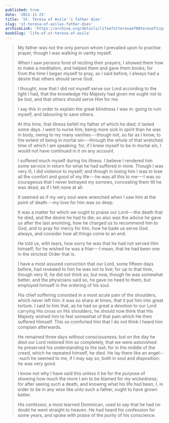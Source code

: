 ```yaml
---
published: true
date: '2021-11-23'
title: 'St. Teresa of Avila''s father dies'
slug: 'st-teresa-of-avilas-father-dies'
archiveLink: 'https://archive.org/details/lifeofstteresaof00tereuoft/page/50?view=theater'
bookSlug: 'life-of-st-teresa-of-avila'
---
```


> My father was not the only person whom I prevailed upon to practise prayer, though I was walking in vanity myself.
>
> When I saw persons fond of reciting their prayers, I showed them how to make a meditation, and helped them and gave them books; for from the time I began myself to pray, as I said before, I always had a desire that others should serve God.
>
> I thought, now that I did not myself serve our Lord according to the light I had, that the knowledge His Majesty had given me ought not to be lost, and that others should serve Him for me.
>
> I say this in order to explain the great blindness I was in: going to ruin myself, and labouring to save others.
>
> At this time, that illness befell my father of which he died; it lasted some days. I went to nurse him, being more sick in spirit than he was in body, owing to my many vanities---though not, so far as I know, to the extent of being in mortal sin---through the whole of that wretched time of which I am speaking; for, if I knew myself to be in mortal sin, I would not have continued in it on any account.
>
> I suffered much myself during his illness. I believe I rendered him some service in return for what he had suffered in mine. Though I was very ill, I did violence to myself; and though in losing him I was to lose all the comfort and good of my life---he was all this to me---I was so courageous that I never betrayed my sorrows, concealing them till he was dead, as if I felt none at all.
>
> It seemed as if my very soul were wrenched when I saw him at the point of death---my love for him was so deep.
>
> It was a matter for which we ought to praise our Lord---the death that he died, and the desire he had to die; so also was the advice he gave us after the last anointing, how he charged us to recommend him to God, and to pray for mercy for him, how he bade us serve God always, and consider how all things come to an end.
>
> He told us, with tears, how sorry he was that he had not served Him himself; for he wished he was a friar---I mean, that he had been one in the strictest Order that is.
>
> I have a most assured conviction that our Lord, some fifteen days before, had revealed to him he was not to live; for up to that time, though very ill, he did not think so; but now, though he was somewhat better, and the physicians said so, he gave no heed to them, but employed himself in the ordering of his soul.
>
> His chief suffering consisted in a most acute pain of the shoulders, which never left him: it was so sharp at times, that it put him into great torture. I said to him that, as he had so great a devotion to our Lord carrying His cross on His shoulders, he should now think that His Majesty wished him to feel somewhat of that pain which He then suffered Himself. This so comforted him that I do not think I heard him complain afterwards.
>
> He remained three days without consciousness; but on the day he died our Lord restored him so completely, that we were astonished: he preserved his understanding to the last; for in the middle of the creed, which he repeated himself, he died. He lay there like an angel---such he seemed to me, if I may say so, both in soul and disposition: he was very good.
>
> I know not why I have said this unless it be for the purpose of showing how much the more I am to be blamed for my wickedness; for after seeing such a death, and knowing what his life had been, I, in order to be in any wise like unto such a father, ought to have grown better.
>
> His confessor, a most learned Dominican, used to say that he had no doubt he went straight to heaven. He had heard his confession for some years, and spoke with praise of the purity of his conscience.